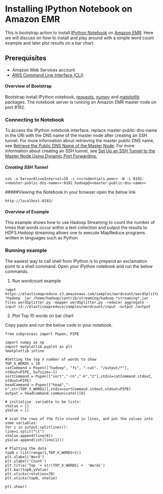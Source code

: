 # Installing IPython Notebook on  Amazon EMR

This is bootstrap action to install [IPython Notebook] on [Amazon EMR]. Here we will discuss on how to install and play around with a simple word count example and later plot results on a bar chart.

## Prerequisites
- Amazon Web Services account
- [AWS Command Line Interface (CLI)]

#### Overview of Bootstrap
Bootstrap install IPython notebook, [requests], [numpy] and [matplotlib] packages. The notebook server is running on Amazon EMR master node on port 8192.

### Connecting to Notebook
To access the IPython notebook interface, replace master-public-dns-name in the URI with the DNS name of the master node after creating an SSH tunnel. For more information about retrieving the master public DNS name, see [Retrieve the Public DNS Name of the Master Node]. For more information about creating an SSH tunnel, see [Set Up an SSH Tunnel to the Master Node Using Dynamic Port Forwarding.]

##### Creating SSH Tunnel
```
ssh -o ServerAliveInterval=10 -i <<credentials.pem>> -N -L 8192:<<master-public-dns-name>>:8192 hadoop@<<master-public-dns-name>>
```

#####Viewing the Notebook 
In your browser open the below link 
```
http://localhost:8192/
```
#### Overview of Example
This example shows how to use Hadoop Streaming to count the number of times that words occur within a text collection and output the results to HDFS.Hadoop streaming allows one to execute MapReduce programs written in languages such as Python. 

### Running example

The easiest way to call shell from IPython is to prepend an exclamation point to a shell command. Open your iPython notebook and run the below commands. 

1) Run wordcount example
```
!wget https://elasticmapreduce.s3.amazonaws.com/samples/wordcount/wordSplitter.py
!hadoop  jar /home/hadoop/contrib/streaming/hadoop-*streaming*.jar -files wordSplitter.py -mapper wordSplitter.py -reducer aggregate -input s3://elasticmapreduce/samples/wordcount/input -output /output
```

2) Plot Top 10 words on bar chart

Copy paste and run the below code in your notebook.
```
from subprocess import Popen, PIPE

import numpy as np
import matplotlib.pyplot as plt
%matplotlib inline

#Setting the top X number of words to show
TOP_X_WORDS = 10
catCommand = Popen(["hadoop", "fs", "-cat", "/output/*"],
stdout=PIPE, bufsize=-1)
sortCommand = Popen(["sort","-rn","-k","2"],stdin=catCommand.stdout, stdout=PIPE)
headCommand = Popen(["head","-n",str(TOP_X_WORDS)],stdin=sortCommand.stdout,stdout=PIPE)
output = headCommand.communicate()[0]

# initialize  variable to be lists:
xValue = []
yValue = []

# scan the rows of the file stored in lines, and put the values into some variables:
for i in output.splitlines():
line=i.split("\t")
xValue.append(line[0])
yValue.append(int(line[1]))

# Plotting the data
topN = list(range(1,TOP_X_WORDS+1))
plt.xlabel('Word')
plt.ylabel('Count')
plt.title('Top '+ str(TOP_X_WORDS) +  'Words')
plt.bar(topN,yValue)
plt.xticks(rotation=70)
plt.xticks(topN, xValue)

plt.show()
```
[IPython Notebook]:http://ipython.org/notebook.html
[requests]:https://pypi.python.org/pypi/requests
[numpy]:https://pypi.python.org/pypi/numpy
[matplotlib]:https://pypi.python.org/pypi/matplotlib
[Amazon EMR]:http://aws.amazon.com/elasticmapreduce/
[AWS Command Line Interface (CLI)]:http://docs.aws.amazon.com/cli/latest/userguide/cli-chap-welcome.html
[Retrieve the Public DNS Name of the Master Node]:http://docs.aws.amazon.com/ElasticMapReduce/latest/DeveloperGuide/emr-connect-master-node-ssh.html#emr-connect-master-dns
[Set Up an SSH Tunnel to the Master Node Using Dynamic Port Forwarding.]:http://docs.aws.amazon.com/ElasticMapReduce/latest/DeveloperGuide/emr-ssh-tunnel.html

